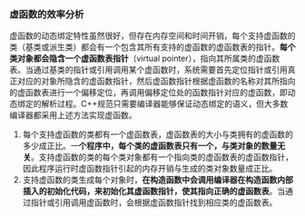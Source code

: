 ### 虚函数的效率分析

虚函数的动态绑定特性虽然很好，但存在内存空间和时间开销，每个支持虚函数的类（基类或派生类）都会有一个包含其所有支持的虚函数的虚函数表的指针。**每个类对象都会隐含一个虚函数表指针**（virtual pointer），指向其所属类的虚函数表。当通过基类的指针或引用调用某个虚函数时，系统需要首先定位指针或引用真正对应的对象所隐含的虚函数指针，然后虚函数指针根据虚函数的名称对其所指向的虚函数表进行一个偏移定位，再调用偏移定位处的函数指针对应的虚函数，即动态绑定的解析过程。C++规范只需要编译器能够保证动态绑定的语义，但大多数编译器都采用上述方法实现虚函数。

1. 每个支持虚函数的类都有一个虚函数表，虚函数表的大小与类拥有的虚函数的多少成正比。一**个程序中，每个类的虚函数表只有一个，与类对象的数量无关**。支持虚函数的类的每个类对象都有一个指向类的虚函数表的虚函数指针，因此程序运行时虚函数指针引起的内存开销与生成的类对象数量成正比。
2. 支持虚函数的类生成每个对象时，**在构造函数中会调用编译器在构造函数内部插入的初始化代码，来初始化其虚函数指针，使其指向正确的虚函数表**。当通过指针或引用调用虚函数时，会根据虚函数指针找到相应类的虚函数表。

